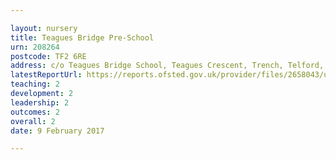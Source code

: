 ```yaml
---

layout: nursery
title: Teagues Bridge Pre-School
urn: 208264
postcode: TF2 6RE
address: c/o Teagues Bridge School, Teagues Crescent, Trench, Telford, Shropshire, TF2 6RE
latestReportUrl: https://reports.ofsted.gov.uk/provider/files/2658043/urn/208264.pdf
teaching: 2
development: 2
leadership: 2
outcomes: 2
overall: 2
date: 9 February 2017

---
```

